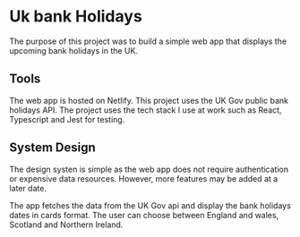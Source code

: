 # Uk bank Holidays

The purpose of this project was to build a simple web app that displays the upcoming bank holidays in the UK.

## Tools

The web app is hosted on Netlify. This project uses the UK Gov public bank holidays API. The project uses the
tech stack I use at work such as React, Typescript and Jest for testing.

## System Design

The design systen is simple as the web app does not require authentication or expensive data resources.
However, more features may be added at a later date.

The app fetches the data from the UK Gov api and display the bank holidays dates in cards format. The user can choose
between England and wales, Scotland and Northern Ireland.
